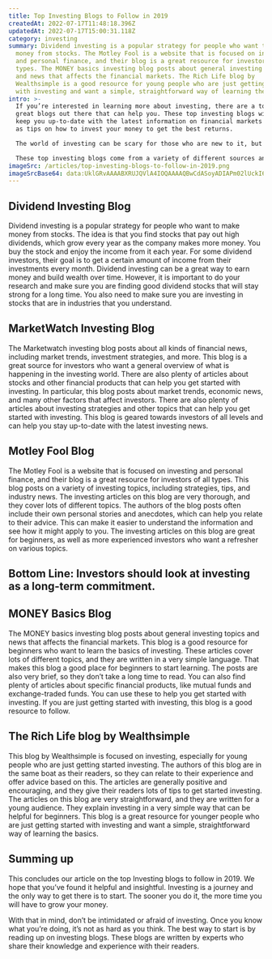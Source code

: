 ```yaml
---
title: Top Investing Blogs to Follow in 2019
createdAt: 2022-07-17T11:48:18.396Z
updatedAt: 2022-07-17T15:00:31.118Z
category: investing
summary: Dividend investing is a popular strategy for people who want to make
  money from stocks. The Motley Fool is a website that is focused on investing
  and personal finance, and their blog is a great resource for investors of all
  types. The MONEY basics investing blog posts about general investing topics
  and news that affects the financial markets. The Rich Life blog by
  Wealthsimple is a good resource for young people who are just getting started
  with investing and want a simple, straightforward way of learning the basics.
intro: >-
  If you’re interested in learning more about investing, there are a ton of
  great blogs out there that can help you. These top investing blogs will help
  keep you up-to-date with the latest information on financial markets as well
  as tips on how to invest your money to get the best returns. 

  The world of investing can be scary for those who are new to it, but these blog posts can give you some insight into what these professionals are thinking. There are so many options out there when it comes to investing money, and so many ways that money can grow over time.

  These top investing blogs come from a variety of different sources and they all have something unique to offer readers. Whether you’re just getting started as an investor or want to take your knowledge further, these blogs cover lots of ground.
imageSrc: /articles/top-investing-blogs-to-follow-in-2019.png
imageSrcBase64: data:UklGRvAAAABXRUJQVlA4IOQAAAAQBwCdASoyADIAPm02lUckI6IhLBgIAIANiWcA0yQnJ+Ookln+hsCxjF6fsRzYOmsUc5FWl5G6jlug3Ev4WZg2wAD+/fnQ4LkaGhzPJP0PJox3QnSSaIR/j8+1nZ8CvOC1DGBqybLkIB9Xty9/2W8xzUq3pU21qGddaTY3mxOK6ZntHnsn3hCwLW2uSR9J9rwfut3JE/+oSKtKE7TCSNBddcEp2BDUTTarejPbc10+8ICQ8YOGjq+cb4laLZ3+jGWMurIw/P+7YfP/IIydmpepsPZKiGH8+MMzYwpG2sWxcAAAAAA=;base64,
---
```


## Dividend Investing Blog

Dividend investing is a popular strategy for people who want to make money from stocks. The idea is that you find stocks that pay out high dividends, which grow every year as the company makes more money. You buy the stock and enjoy the income from it each year. For some dividend investors, their goal is to get a certain amount of income from their investments every month.
Dividend investing can be a great way to earn money and build wealth over time. However, it is important to do your research and make sure you are finding good dividend stocks that will stay strong for a long time. You also need to make sure you are investing in stocks that are in industries that you understand.

## MarketWatch Investing Blog

The Marketwatch investing blog posts about all kinds of financial news, including market trends, investment strategies, and more. This blog is a great source for investors who want a general overview of what is happening in the investing world. There are also plenty of articles about stocks and other financial products that can help you get started with investing.
In particular, this blog posts about market trends, economic news, and many other factors that affect investors. There are also plenty of articles about investing strategies and other topics that can help you get started with investing. This blog is geared towards investors of all levels and can help you stay up-to-date with the latest investing news.

## Motley Fool Blog

The Motley Fool is a website that is focused on investing and personal finance, and their blog is a great resource for investors of all types. This blog posts on a variety of investing topics, including strategies, tips, and industry news.
The investing articles on this blog are very thorough, and they cover lots of different topics. The authors of the blog posts often include their own personal stories and anecdotes, which can help you relate to their advice. This can make it easier to understand the information and see how it might apply to you.
The investing articles on this blog are great for beginners, as well as more experienced investors who want a refresher on various topics.

## Bottom Line: Investors should look at investing as a long-term commitment.

## MONEY Basics Blog

The MONEY basics investing blog posts about general investing topics and news that affects the financial markets. This blog is a good resource for beginners who want to learn the basics of investing.
These articles cover lots of different topics, and they are written in a very simple language. That makes this blog a good place for beginners to start learning. The posts are also very brief, so they don’t take a long time to read.
You can also find plenty of articles about specific financial products, like mutual funds and exchange-traded funds. You can use these to help you get started with investing. If you are just getting started with investing, this blog is a good resource to follow.

## The Rich Life blog by Wealthsimple

This blog by Wealthsimple is focused on investing, especially for young people who are just getting started investing. The authors of this blog are in the same boat as their readers, so they can relate to their experience and offer advice based on this. The articles are generally positive and encouraging, and they give their readers lots of tips to get started investing.
The articles on this blog are very straightforward, and they are written for a young audience. They explain investing in a very simple way that can be helpful for beginners.
This blog is a great resource for younger people who are just getting started with investing and want a simple, straightforward way of learning the basics.

## Summing up

This concludes our article on the top Investing blogs to follow in 2019. We hope that you’ve found it helpful and insightful. Investing is a journey and the only way to get there is to start. The sooner you do it, the more time you will have to grow your money. 

With that in mind, don’t be intimidated or afraid of investing. Once you know what you’re doing, it’s not as hard as you think. The best way to start is by reading up on investing blogs. These blogs are written by experts who share their knowledge and experience with their readers.
